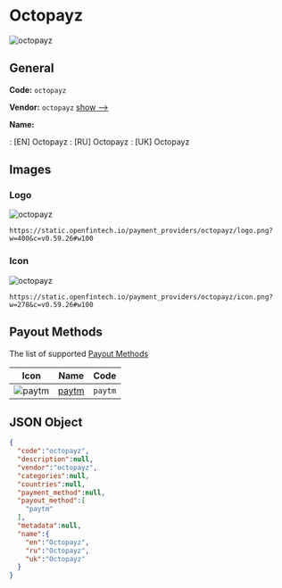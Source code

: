 
# Octopayz 
![octopayz](https://static.openfintech.io/payment_providers/octopayz/logo.png?w=400&c=v0.59.26#w100)  

## General 
 
**Code:** `octopayz` 
 
**Vendor:** `octopayz` [show -->](/vendors/octopayz/) 
 
**Name:** 
 
:	[EN] Octopayz 
:	[RU] Octopayz 
:	[UK] Octopayz 
 

## Images 

### Logo 
 
![octopayz](https://static.openfintech.io/payment_providers/octopayz/logo.png?w=400&c=v0.59.26#w100)  

```
https://static.openfintech.io/payment_providers/octopayz/logo.png?w=400&c=v0.59.26#w100
```  

### Icon 
 
![octopayz](https://static.openfintech.io/payment_providers/octopayz/icon.png?w=278&c=v0.59.26#w100)  

```
https://static.openfintech.io/payment_providers/octopayz/icon.png?w=278&c=v0.59.26#w100
```  

## Payout Methods 
 
The list of supported [Payout Methods](/payout-methods/) 

|Icon|Name|Code| 
|:---:|:---:|:---:| 
|![paytm](https://static.openfintech.io/payout_methods/paytm/icon.svg?w=278&c=v0.59.26#w40) |[paytm](payout-methodspaytm/)|`paytm`| 
 

## JSON Object 

```json
{
  "code":"octopayz",
  "description":null,
  "vendor":"octopayz",
  "categories":null,
  "countries":null,
  "payment_method":null,
  "payout_method":[
    "paytm"
  ],
  "metadata":null,
  "name":{
    "en":"Octopayz",
    "ru":"Octopayz",
    "uk":"Octopayz"
  }
}
```  
